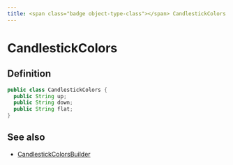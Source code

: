 ```yaml
---
title: <span class="badge object-type-class"></span> CandlestickColors
---
```

# <span class="badge object-type-class"></span> CandlestickColors

## Definition

```java
public class CandlestickColors {
  public String up;
  public String down;
  public String flat;
}
```
## See also

 * <span class="badge builder"></span> [CandlestickColorsBuilder](./builder-CandlestickColorsBuilder.md)
